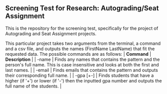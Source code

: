 ## Screening Test for Research: Autograding/Seat Assignment
This is the repository for the screening test, specifically for the project of Autograding and Seat Assignment projects.

This particular project takes two arguments from the terminal, a command and a csv file, and outputs the names (FirstName LastName) that fit the requested data. The possible commands are as follows:
| **Command** | **Description** |
| -name <pattern> | Finds any names that contains the pattern and the person's full name. This is case insensitive and looks at both the first and last names. |
| -email <pattern> | Finds emails that contains the pattern and outputs their corresponding full name. |
| -gpa <gpa>[+-] | Finds students that have a higher (if '+') or lower (if '-') then the inputted gpa number and outputs the full name of the students. |
